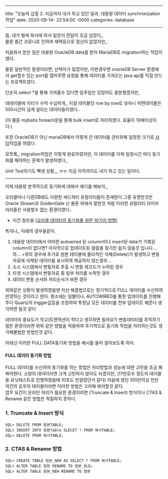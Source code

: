 
---
title: "오늘의 삽질 2. 지금까지 내가 하고 있던 일과, 대용량 데이터 synchronization 작업"
date: 2020-09-14- 22:54:00 -0000
categories: database

---


음, 내가 벌써 회사에 와서 일한지 한달이 조금 넘었다,,  
물론 중간 코로나로 인하여 재택등으로 정신이 없었지만,,  

처음와서 받은 일은 대용량 OracleDB data를 받아 MariaDB로 migration하는 작업이였다.  

물론 일반적인 환경이라면, 선택지가 많겠지만, 
이번경우엔 oracleDB Server 환경에서 get할수 있는 port를 열어주면 요청을 통해 데이터를 가져오는 java api를 직접 만드는 프로젝트였다.

단순히 select *을 통해 가져올수 있다면 일주일만 있었어도 충분했겠지만,

데테이블에 이터가 수억 수십억개,, 이걸 테이블당 row by row로 넣자니 어떤테이블은 500시간이 넘게 걸리는 데이터들이였다..

(아 물론 mybatis foreach문을 통해 bulk insert로 처리하였다. 효율이 10배이상이다.)  

또한 OracleDB가 아닌 mariaDB에서 이렇게 큰 데이터를 관리위해 일정한 크기로 [샤딩](http://wiki.hash.kr/index.php/%EC%83%A4%EB%94%A9)작업을 하였다.

모쪼록,, migration작업은 이렇게 완료하였지만, 이 데이터를 이제 일정시간 마다 동기화를 해야하는 문제가 발생하였다,,

Unit Test하기도 빡센 상황,,, ㅠㅠ 지금 아직까지도 내가 하고 있는 일이다.

----
이제 대용량 본격적으로 동기화에 대해서 얘기를 해보자,,

오라클이나 다른DB에도 다양한 써드파티 유틸리티들이 존재한다.그중 유명한것은 Oracle Stream과 GoldenGate
난 물론 위에서 말한것 처럼 이러한 유틸리티 라이브러리들은 사용할수 없는 환경이였다..
- 이건 참조용 [(오라클 데이터의 동기화를 위한 10가지 방볍)](https://blog.devart.com/ten-ways-to-synchronize-oracle-table-data.html)

특히나,, 아래의 경우들같이.
1. 데용량 데이터에서 어떠한 autowired 된 column이나 insert된 date가 기록된 column이 없다면?
마지막으로 업데이트된 컬럼을 찾기란 쉽지 않을것 입니다....  하...
+위의 경우에 추가로 원본 테이블에 물리적인 삭졔(Delete)가 발생하고 변동자료에 삭제된 데이터를 표시하여 제공하지 않는경우...
2. 소스 시스템에서 변동자료 추출 시 변동 레코드가 누락된 경우
3. 타겟 시스템에서 변동자료 중 일부 처리를 누락한 경우
4. 데이터 변동 순서와 처리순서가 바뀐 경우

위와같은 상황이 발생하였을땐 차선 해결법으로는 정기적으로 FULL 데이터를 수신하여 반영하는 것이라고 한다.
평소에는 일별이나, AUTOWIRED를 통한 업데이트를 진행해주다 Quartz의 trigger값등을 조정하여 특정날 모든 데이터를 전부 업데이트 해준다 생각하면 될것 같다

데이터의 중요도가 작고(트랜잭션이 적다고 생각하면 될까요?) 변동데이터를 추적하기 힘든 환경이라면 위와 같은 방법을 적용하여 주기적으로 동기화 작업을 처리하는것도 생각해볼법한 방법인것 같다.

아래선 이러한 FULL DATA동기화 방법을 예시를 들어 알아보도록 하자.

#### FULL  데이터 동기화 방법
FULL 데이터를 수신하여 동기화를 하는 방법은 처리방법과 성능에 대한 고민을 조금 해봐야한다. 소량의 데이터라면 크게 고민하지 않아도 되겠지만, (17만로우 정도의 테이블을 유닛테스트로 진행하였을때 10초도 안걸렸던거 같다) 처음에 썼던 100만이상 천만 억건의 로우의 테이블이라면 이러한 방법은 고려해 봐야할것 같다.  
업무 요건이 온라인 처리가 필요한 환경이라면 (Truncate & Insert) 방식이나 CTAS & Rename 같은 방법은 적절하지 못하다.

### 1. Truncate & Insert 방식
~~~
SQL> DELETE FROM 원본TABLE;
SQL> INSERT INTO 원본Table SLECET * FROM 복사TABLE;
SQL> DELETE FROM 복사TABLE;
~~~


### 2. CTAS & Rename 방법
~~~
SQL> CREATE TABLE 원본_NEW AS SELECT * FROM 복사TABLE;
SQL> ALTER TABLE 원본 RENAME TO 원본_OLD;
SQL> ALTER TABLE 원본_NEW RENAME TO 원본
~~~
